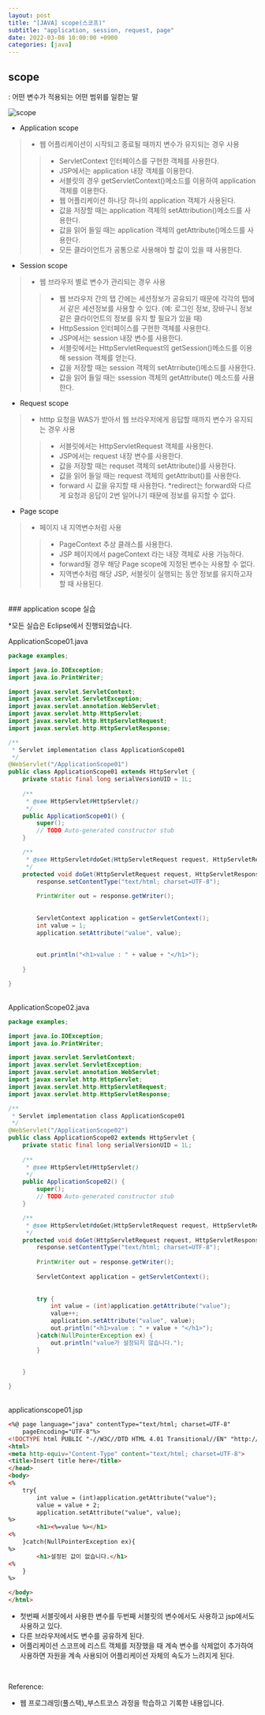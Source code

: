 ```yaml
---
layout: post
title: "[JAVA] scope(스코프)"
subtitle: "application, session, request, page"
date: 2022-03-08 10:00:00 +0900
categories: [java]
---
```


## scope 
: 어떤 변수가 적용되는 어떤 범위를 일컫는 말

![scope](/img/posts/javaetc/scope.jpg)


- Application scope
> - 웹 어플리케이션이 시작되고 종료될 때까지 변수가 유지되는 경우 사용
> > - ServletContext 인터페이스를 구현한 객체를 사용한다.
> > - JSP에서는 application 내장 객체를 이용한다.
> > - 서블릿의 경우 getServletContext()메소드를 이용하여 application 객체를 이용한다. 
> > - 웹 어플리케이션 하나당 하나의 application 객체가 사용된다.
> > - 값을 저장할 때는 application 객체의 setAttribution()메소드를 사용한다. 
> > - 값을 읽어 들일 때는 application 객체의 getAttribute()메소드를 사용한다.
> > - 모든 클라이언트가 공통으로 사용해야 할 값이 있을 때 사용한다. 

- Session scope
> - 웹 브라우저 별로 변수가 관리되는 경우 사용
> > - 웹 브라우저 간의 탭 간에는 세션정보가 공유되기 때문에 각각의 탭에서 같은 세션정보를 사용할 수 있다. (예: 로그인 정보, 장바구니 정보 같은  클라이언트의 정보를 유지 할 필요가 있을 때)
> > - HttpSession 인터페이스를 구현한 객체를 사용한다.
> > - JSP에서는 session 내장 변수를 사용한다.
> > - 서블릿에서는 HttpServletRequest의 getSession()메소드를 이용해 session 객체를 얻는다.
> > - 값을 저장할 때는 session 객체의 setAtrribute()메소드를 사용한다.
> > - 값을 읽어 들일 때는 ssession 객체의 getAttribute() 메소드를 사용한다.


- Request scope
> - htttp 요청을 WAS가 받아서 웹 브라우저에게 응답할 때까지 변수가 유지되는 경우 사용
> > - 서블릿에서는 HttpServletRequest 객체를 사용한다. 
> > - JSP에서는 request 내장 변수를 사용한다.
> > - 값을 저장할 때는 requset 객체의 setAttribute()를 사용한다.
> > - 값을 읽어 들일 때는 request 객체의 getAttribut()를 사용한다.
> > - forward 시 값을 유지할 때 사용한다. 
> > *redirect는 forward와 다르게 요청과 응답이 2번 일어나기 때문에 정보를 유지할 수 없다. 

- Page scope
> - 페이지 내 지역변수처럼 사용
> > - PageContext 추상 클래스를 사용한다.
> > - JSP 페이지에서 pageContext 라는 내장 객체로 사용 가능하다.
> > - forward될 경우 해당 Page scope에 지정된 변수는 사용할 수 없다.
> > - 지역변수처럼 해당 JSP, 서블릿이 실행되는 동안 정보를 유지하고자 할 때 사용된다.

<br>
### application scope 실습

*모든 실습은 Eclipse에서 진행되었습니다.

ApplicationScope01.java
```java
package examples;

import java.io.IOException;
import java.io.PrintWriter;

import javax.servlet.ServletContext;
import javax.servlet.ServletException;
import javax.servlet.annotation.WebServlet;
import javax.servlet.http.HttpServlet;
import javax.servlet.http.HttpServletRequest;
import javax.servlet.http.HttpServletResponse;

/**
 * Servlet implementation class ApplicationScope01
 */
@WebServlet("/ApplicationScope01")
public class ApplicationScope01 extends HttpServlet {
    private static final long serialVersionUID = 1L;
       
    /**
     * @see HttpServlet#HttpServlet()
     */
    public ApplicationScope01() {
        super();
        // TODO Auto-generated constructor stub
    }

    /**
     * @see HttpServlet#doGet(HttpServletRequest request, HttpServletResponse response)
     */
    protected void doGet(HttpServletRequest request, HttpServletResponse response) throws ServletException, IOException {
        response.setContentType("text/html; charset=UTF-8");
        
        PrintWriter out = response.getWriter();
        
        
        ServletContext application = getServletContext();
        int value = 1;
        application.setAttribute("value", value);
        
        
        out.println("<h1>value : " + value + "</h1>");
        
    }

}
```
<br>
ApplicationScope02.java

```java
package examples;

import java.io.IOException;
import java.io.PrintWriter;

import javax.servlet.ServletContext;
import javax.servlet.ServletException;
import javax.servlet.annotation.WebServlet;
import javax.servlet.http.HttpServlet;
import javax.servlet.http.HttpServletRequest;
import javax.servlet.http.HttpServletResponse;

/**
 * Servlet implementation class ApplicationScope01
 */
@WebServlet("/ApplicationScope02")
public class ApplicationScope02 extends HttpServlet {
    private static final long serialVersionUID = 1L;
       
    /**
     * @see HttpServlet#HttpServlet()
     */
    public ApplicationScope02() {
        super();
        // TODO Auto-generated constructor stub
    }

    /**
     * @see HttpServlet#doGet(HttpServletRequest request, HttpServletResponse response)
     */
    protected void doGet(HttpServletRequest request, HttpServletResponse response) throws ServletException, IOException {
        response.setContentType("text/html; charset=UTF-8");
        
        PrintWriter out = response.getWriter();
        
        ServletContext application = getServletContext();
        
        
        try {
            int value = (int)application.getAttribute("value");
            value++;
            application.setAttribute("value", value);
            out.println("<h1>value : " + value + "</h1>");
        }catch(NullPointerException ex) {
            out.println("value가 설정되지 않습니다.");
        }
        
        
    }

}
```
<br>
applicationscope01.jsp

```html
<%@ page language="java" contentType="text/html; charset=UTF-8"
    pageEncoding="UTF-8"%>
<!DOCTYPE html PUBLIC "-//W3C//DTD HTML 4.01 Transitional//EN" "http://www.w3.org/TR/html4/loose.dtd">
<html>
<meta http-equiv="Content-Type" content="text/html; charset=UTF-8">
<title>Insert title here</title>
</head>
<body>
<%
    try{
        int value = (int)application.getAttribute("value");
        value = value + 2;
        application.setAttribute("value", value);
%>
        <h1><%=value %></h1>
<%        
    }catch(NullPointerException ex){
%>
        <h1>설정된 값이 없습니다.</h1>
<%        
    }
%>

</body>
</html>
```

- 첫번째 서블릿에서 사용한 변수를 두번째 서블릿의 변수에서도 사용하고 jsp에서도 사용하고 있다.
- 다른 브라우저에서도 변수를 공유하게 된다. 
- 어플리케이션 스코프에 리스트 객체를 저장했을 때 계속 변수를 삭제없이 추가하여 사용하면 자원을 계속 사용되어 어플리케이션 자체의 속도가 느려지게 된다. 

<br>

Reference:
- 웹 프로그래밍(풀스택)_부스트코스 과정을 학습하고 기록한 내용입니다. 